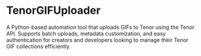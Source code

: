 # TenorGIFUploader
A Python-based automation tool that uploads GIFs to Tenor using the Tenor API. Supports batch uploads, metadata customization, and easy authentication for creators and developers looking to manage their Tenor GIF collections efficiently.
